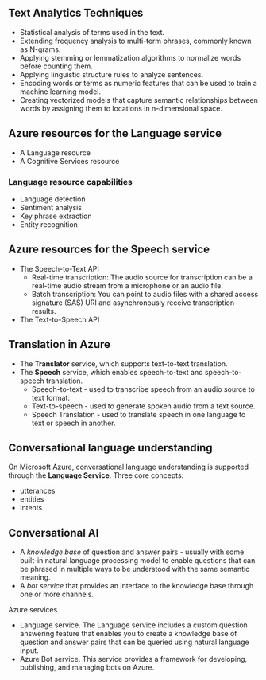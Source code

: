 ## Text Analytics Techniques
- Statistical analysis of terms used in the text.
- Extending frequency analysis to multi-term phrases, commonly known as N-grams.
- Applying stemming or lemmatization algorithms to normalize words before counting them.
- Applying linguistic structure rules to analyze sentences.
- Encoding words or terms as numeric features that can be used to train a machine learning model.
- Creating vectorized models that capture semantic relationships between words by assigning them to locations in n-dimensional space.

## Azure resources for the Language service
- A Language resource
- A Cognitive Services resource

### Language resource capabilities
- Language detection
- Sentiment analysis
- Key phrase extraction
- Entity recognition

## Azure resources for the Speech service
- The Speech-to-Text API
  - Real-time transcription: The audio source for transcription can be a real-time audio stream from a microphone or an audio file.    
  - Batch transcription: You can point to audio files with a shared access signature (SAS) URI and asynchronously receive transcription results.
- The Text-to-Speech API

## Translation in Azure
- The **Translator** service, which supports text-to-text translation.
- The **Speech** service, which enables speech-to-text and speech-to-speech translation.
  - Speech-to-text - used to transcribe speech from an audio source to text format.
  - Text-to-speech - used to generate spoken audio from a text source.
  - Speech Translation - used to translate speech in one language to text or speech in another.

## Conversational language understanding
On Microsoft Azure, conversational language understanding is supported through the **Language Service**. Three core concepts: 
- utterances
- entities
- intents

## Conversational AI
- A _knowledge base_ of question and answer pairs - usually with some built-in natural language processing model to enable questions that can be phrased in multiple ways to be understood with the same semantic meaning.
- A _bot service_ that provides an interface to the knowledge base through one or more channels.

Azure services
- Language service. The Language service includes a custom question answering feature that enables you to create a knowledge base of question and answer pairs that can be queried using natural language input.
- Azure Bot service. This service provides a framework for developing, publishing, and managing bots on Azure.

